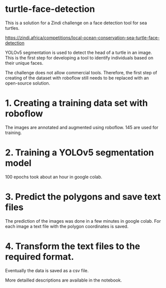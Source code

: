 # turtle-face-detection
This is a solution for a Zindi challenge on a face detection tool for sea turtles.

https://zindi.africa/competitions/local-ocean-conservation-sea-turtle-face-detection

YOLOv5 segmentation is used to detect the head of a turtle in an image.
This is the first step for developing a tool to identify individuals based on their unique faces.

The challenge does not allow commercial tools. Therefore, the first step of creating of the dataset with roboflow still needs to be replaced with an open-source solution.

# 1. Creating a training data set with roboflow
The images are annotated and augmented using roboflow. 145 are used for training.

# 2. Training a YOLOv5 segmentation model
100 epochs took about an hour in google colab.

# 3. Predict the polygons and save text files
The prediction of the images was done in a few minutes in google colab. For each image a text file with the polygon coordinates is saved.

# 4. Transform the text files to the required format.
Eventually the data is saved as a csv file.

More detailled descriptions are available in the notebook.
